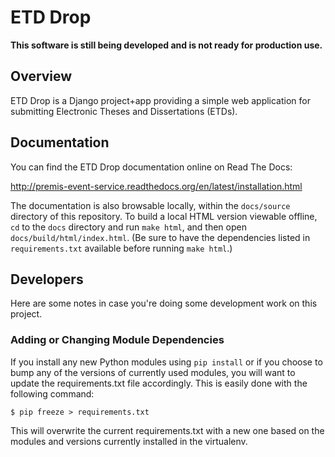 # ETD Drop

**This software is still being developed and is not ready for production use.**

## Overview

ETD Drop is a Django project+app providing a simple web application for
submitting Electronic Theses and Dissertations (ETDs).

## Documentation

You can find the ETD Drop documentation online on Read The Docs:

http://premis-event-service.readthedocs.org/en/latest/installation.html

The documentation is also browsable locally, within the `docs/source` 
directory of this repository. To build a local HTML version viewable offline, 
`cd` to the `docs` directory and run `make html`, and then open 
`docs/build/html/index.html`. (Be sure to have the dependencies listed in 
`requirements.txt` available before running `make html`.)

## Developers

Here are some notes in case you're doing some development work on this project.

### Adding or Changing Module Dependencies

If you install any new Python modules using `pip install` or if you choose to
bump any of the versions of currently used modules, you will want to update the
requirements.txt file accordingly.  This is easily done with the following
command:

    $ pip freeze > requirements.txt

This will overwrite the current requirements.txt with a new one based on the
modules and versions currently installed in the virtualenv.
